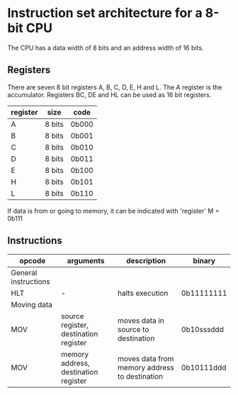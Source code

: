 # Instruction set architecture for a 8-bit CPU
The CPU has a data width of 8 bits and an address width of 16 bits.

## Registers
There are seven 8 bit registers A, B, C, D, E, H and L. The A register is the
accumulator. Registers BC, DE and HL can be used as 16 bit registers.

register | size | code
---------|------|-----
A | 8 bits | 0b000
B | 8 bits | 0b001
C | 8 bits | 0b010
D | 8 bits | 0b011
E | 8 bits | 0b100
H | 8 bits | 0b101
L | 8 bits | 0b110

If data is from or going to memory, it can be indicated with 'register' M = 0b111

## Instructions

opcode | arguments | description | binary
-------|-----------|-------------|--------
General instructions | | |
HLT | - | halts execution | 0b11111111
Moving data | | |
MOV | source register, destination register | moves data in source to destination | 0b10sssddd
MOV | memory address, destination register | moves data from memory address to destination | 0b10111ddd
